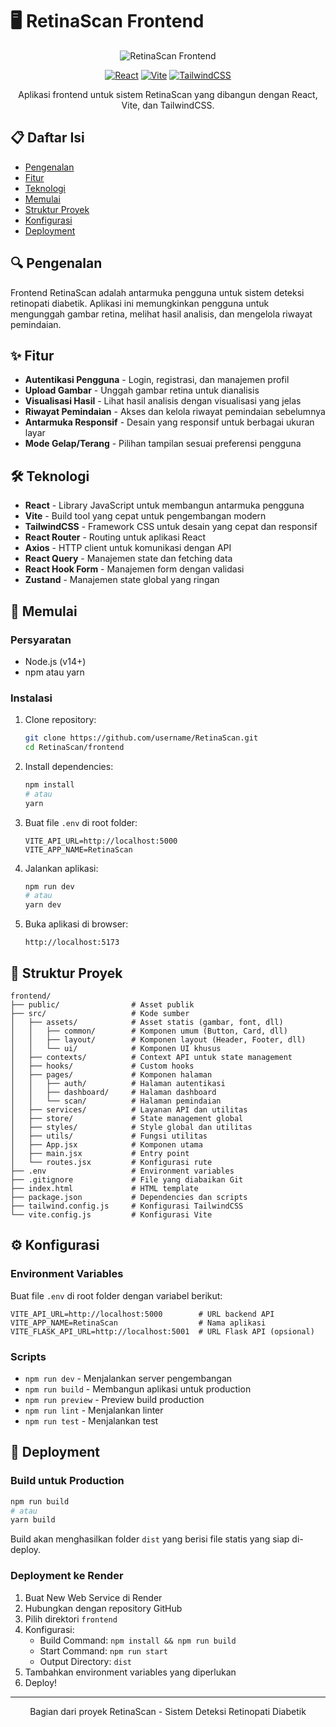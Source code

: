 # 🖥️ RetinaScan Frontend

<div align="center">
  
  ![RetinaScan Frontend](https://img.shields.io/badge/RetinaScan-Frontend-blue?style=for-the-badge)
  
  [![React](https://img.shields.io/badge/React-20232A?style=for-the-badge&logo=react&logoColor=61DAFB)](https://reactjs.org/)
  [![Vite](https://img.shields.io/badge/Vite-646CFF?style=for-the-badge&logo=vite&logoColor=white)](https://vitejs.dev/)
  [![TailwindCSS](https://img.shields.io/badge/Tailwind_CSS-38B2AC?style=for-the-badge&logo=tailwind-css&logoColor=white)](https://tailwindcss.com/)
  
  Aplikasi frontend untuk sistem RetinaScan yang dibangun dengan React, Vite, dan TailwindCSS.
</div>

## 📋 Daftar Isi
- [Pengenalan](#-pengenalan)
- [Fitur](#-fitur)
- [Teknologi](#-teknologi)
- [Memulai](#-memulai)
- [Struktur Proyek](#-struktur-proyek)
- [Konfigurasi](#-konfigurasi)
- [Deployment](#-deployment)

## 🔍 Pengenalan

Frontend RetinaScan adalah antarmuka pengguna untuk sistem deteksi retinopati diabetik. Aplikasi ini memungkinkan pengguna untuk mengunggah gambar retina, melihat hasil analisis, dan mengelola riwayat pemindaian.

## ✨ Fitur

- **Autentikasi Pengguna** - Login, registrasi, dan manajemen profil
- **Upload Gambar** - Unggah gambar retina untuk dianalisis
- **Visualisasi Hasil** - Lihat hasil analisis dengan visualisasi yang jelas
- **Riwayat Pemindaian** - Akses dan kelola riwayat pemindaian sebelumnya
- **Antarmuka Responsif** - Desain yang responsif untuk berbagai ukuran layar
- **Mode Gelap/Terang** - Pilihan tampilan sesuai preferensi pengguna

## 🛠 Teknologi

- **React** - Library JavaScript untuk membangun antarmuka pengguna
- **Vite** - Build tool yang cepat untuk pengembangan modern
- **TailwindCSS** - Framework CSS untuk desain yang cepat dan responsif
- **React Router** - Routing untuk aplikasi React
- **Axios** - HTTP client untuk komunikasi dengan API
- **React Query** - Manajemen state dan fetching data
- **React Hook Form** - Manajemen form dengan validasi
- **Zustand** - Manajemen state global yang ringan

## 🚀 Memulai

### Persyaratan

- Node.js (v14+)
- npm atau yarn

### Instalasi

1. Clone repository:
   ```bash
   git clone https://github.com/username/RetinaScan.git
   cd RetinaScan/frontend
   ```

2. Install dependencies:
   ```bash
   npm install
   # atau
   yarn
   ```

3. Buat file `.env` di root folder:
   ```
   VITE_API_URL=http://localhost:5000
   VITE_APP_NAME=RetinaScan
   ```

4. Jalankan aplikasi:
   ```bash
   npm run dev
   # atau
   yarn dev
   ```

5. Buka aplikasi di browser:
   ```
   http://localhost:5173
   ```

## 📂 Struktur Proyek

```
frontend/
├── public/                # Asset publik
├── src/                   # Kode sumber
│   ├── assets/            # Asset statis (gambar, font, dll)
│   │   ├── common/        # Komponen umum (Button, Card, dll)
│   │   ├── layout/        # Komponen layout (Header, Footer, dll)
│   │   └── ui/            # Komponen UI khusus
│   ├── contexts/          # Context API untuk state management
│   ├── hooks/             # Custom hooks
│   ├── pages/             # Komponen halaman
│   │   ├── auth/          # Halaman autentikasi
│   │   ├── dashboard/     # Halaman dashboard
│   │   └── scan/          # Halaman pemindaian
│   ├── services/          # Layanan API dan utilitas
│   ├── store/             # State management global
│   ├── styles/            # Style global dan utilitas
│   ├── utils/             # Fungsi utilitas
│   ├── App.jsx            # Komponen utama
│   ├── main.jsx           # Entry point
│   └── routes.jsx         # Konfigurasi rute
├── .env                   # Environment variables
├── .gitignore             # File yang diabaikan Git
├── index.html             # HTML template
├── package.json           # Dependencies dan scripts
├── tailwind.config.js     # Konfigurasi TailwindCSS
└── vite.config.js         # Konfigurasi Vite
```

## ⚙️ Konfigurasi

### Environment Variables

Buat file `.env` di root folder dengan variabel berikut:

```
VITE_API_URL=http://localhost:5000        # URL backend API
VITE_APP_NAME=RetinaScan                  # Nama aplikasi
VITE_FLASK_API_URL=http://localhost:5001  # URL Flask API (opsional)
```

### Scripts

- `npm run dev` - Menjalankan server pengembangan
- `npm run build` - Membangun aplikasi untuk production
- `npm run preview` - Preview build production
- `npm run lint` - Menjalankan linter
- `npm run test` - Menjalankan test

## 🚢 Deployment

### Build untuk Production

```bash
npm run build
# atau
yarn build
```

Build akan menghasilkan folder `dist` yang berisi file statis yang siap di-deploy.

### Deployment ke Render

1. Buat New Web Service di Render
2. Hubungkan dengan repository GitHub
3. Pilih direktori `frontend`
4. Konfigurasi:
   - Build Command: `npm install && npm run build`
   - Start Command: `npm run start`
   - Output Directory: `dist`
5. Tambahkan environment variables yang diperlukan
6. Deploy!

---

<div align="center">
  <p>Bagian dari proyek RetinaScan - Sistem Deteksi Retinopati Diabetik</p>
</div>
